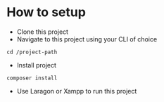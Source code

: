 # How to setup

- Clone this project
- Navigate to this project using your CLI of choice
```shell
cd /project-path
```

- Install project
```shell
composer install
```

- Use Laragon or Xampp to run this project
